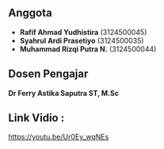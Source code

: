 ## Anggota

- **Rafif Ahmad Yudhistira** (3124500045)
- **Syahrul Ardi Prasetiyo** (3124500035)
- **Muhammad Rizqi Putra N.** (3124500044)

## Dosen Pengajar
**Dr Ferry Astika Saputra ST, M.Sc**

## Link Vidio :
https://youtu.be/Ur0Ey_wqNEs
